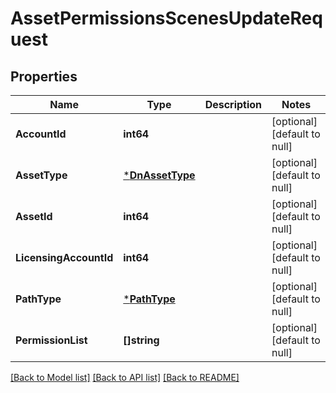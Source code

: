 # AssetPermissionsScenesUpdateRequest

## Properties
Name | Type | Description | Notes
------------ | ------------- | ------------- | -------------
**AccountId** | **int64** |  | [optional] [default to null]
**AssetType** | [***DnAssetType**](DnAssetType.md) |  | [optional] [default to null]
**AssetId** | **int64** |  | [optional] [default to null]
**LicensingAccountId** | **int64** |  | [optional] [default to null]
**PathType** | [***PathType**](PathType.md) |  | [optional] [default to null]
**PermissionList** | **[]string** |  | [optional] [default to null]

[[Back to Model list]](../README.md#documentation-for-models) [[Back to API list]](../README.md#documentation-for-api-endpoints) [[Back to README]](../README.md)


